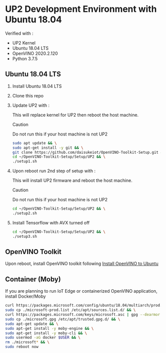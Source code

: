 # UP2 Development Environment with Ubuntu 18.04

Verified with :

- UP2 Kernel
- Ubuntu 18.04 LTS
- OpenVINO 2020.2.120
- Python 3.7.5

## Ubuntu 18.04 LTS

1. Install Ubuntu 18.04 LTS
1. Clone this repo
1. Update UP2 with :

    This will replace kernel for UP2 then reboot the host machine.

    > [!CAUTION]  
    > Do not run this if your host machine is not UP2

    ```bash
    sudo apt update && \
    sudo apt-get install -y git && \
    git clone https://github.com/daisukeiot/OpenVINO-Toolkit-Setup.git && \
    cd ~/OpenVINO-Toolkit-Setup/Setup/UP2 && \
    ./setup1.sh
    ```

1. Upon reboot run 2nd step of setup with :

    This will install UP2 firmware and reboot the host machine.

    > [!CAUTION]  
    > Do not run this if your host machine is not UP2

    ```bash
    cd ~/OpenVINO-Toolkit-Setup/Setup/UP2 && \
    ./setup2.sh
    ```

1. Install Tensorflow with AVX turned off

    ```bash
    cd ~/OpenVINO-Toolkit-Setup/Setup/UP2 && \
    ./setup3.sh
    ```

## OpenVINO Toolkit

Upon reboot, install OpenVINO toolkit following [Install OpenVINO to Ubuntu](../Ubuntu/README.md)

## Container (Moby)

If you are planning to run IoT Edge or containerized OpenVINO application, install Docker/Moby

```bash
curl https://packages.microsoft.com/config/ubuntu/18.04/multiarch/prod.list > ./microsoft-prod.list && \
sudo cp ./microsoft-prod.list /etc/apt/sources.list.d/ && \
curl https://packages.microsoft.com/keys/microsoft.asc | gpg --dearmor > microsoft.gpg && \
sudo cp ./microsoft.gpg /etc/apt/trusted.gpg.d/ && \
sudo apt-get update && \
sudo apt-get install -y moby-engine && \
sudo apt-get install -y moby-cli && \
sudo usermod -aG docker $USER && \
rm ./microsoft* && \
sudo reboot now
```
